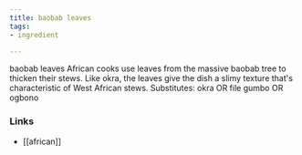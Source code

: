 ```yaml
---
title: baobab leaves
tags:
- ingredient

---
```

baobab leaves African cooks use leaves from the massive baobab tree to thicken their stews. Like okra, the leaves give the dish a slimy texture that's characteristic of West African stews. Substitutes: okra OR file gumbo OR ogbono

### Links

* [[african]]
